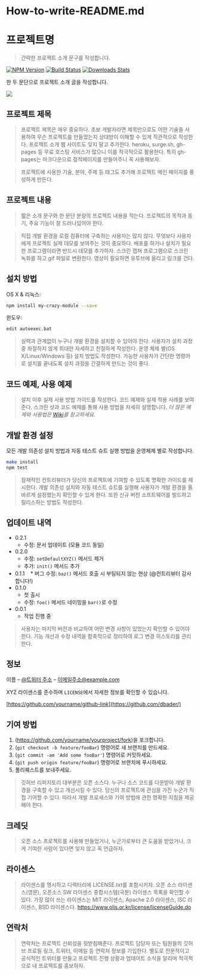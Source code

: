 # How-to-write-README.md

# 프로젝트명
> 간략한 프로젝트 소개 문구를 작성합니다.

[![NPM Version][npm-image]][npm-url]
[![Build Status][travis-image]][travis-url]
[![Downloads Stats][npm-downloads]][npm-url]

한 두 문단으로 프로젝트 소개 글을 작성합니다.

![](../header.png)

## 프로젝트 제목

> 프로젝트 제목은 매우 중요하다. 초보 개발자라면 제목만으로도 어떤 기술을 사용하여 무슨 프로젝트를 만들었는지 상대방이 이해할 수 있게 직관적으로 작성한다.
프로젝트 소개 웹 사이트도 잊지 말고 추가한다. heroku, surge.sh, gh-pages 등 무료 호스팅 서비스가 많으니 이를 적극적으로 활용한다. 특히 gh-pages는 마크다운으로 정적페이지를 만들어주니 꼭 사용해보자.

> 프로젝트에 사용한 기술, 분야, 주제 등 태그도 추가해 프로젝트 메인 페이지를 풍성하게 만든다.

## 프로젝트 내용
> 짧은 소개 문구와 한 문단 분량의 프로젝트 내용을 적는다. 프로젝트의 목적과 동기, 주요 기능이 잘 드러나있어야 한다.

> 직접 개발 환경을 로컬 컴퓨터에 구축하는 사용자는 많지 않다. 무엇보다 사용자에게 프로젝트 실제 데모를 보여주는 것이 중요하다. 배포를 하거나 설치가 필요한 프로그램이라면 반드시 데모를 추가하자. 스크린 캡쳐 프로그램으로 스크린 녹화를 하고 gif 파일로 변환한다. 영상이 필요하면 유투브에 올리고 링크를 건다.

## 설치 방법

OS X & 리눅스:

```sh
npm install my-crazy-module --save
```

윈도우:

```sh
edit autoexec.bat
```
> 실력과 관계없이 누구나 개발 환경을 설치할 수 있어야 한다. 사용자가 설치 과정 중 좌절하지 않게 최대한 자세하고 친절하게 작성한다. 운영 체제 별(OS X/Linux/Windows 등) 설치 방법도 작성한다. 가능한 사용자가 간단한 명령어로 설치를 끝내도록 설치 과정을 간결하게 만드는 것이 좋다.

## 코드 예제, 사용 예제

> 설치 이후 실제 사용 방법 가이드를 작성한다. 코드 예제와 실제 적용 사례를 보여준다.
스크린 샷과 코드 예제를 통해 사용 방법을 자세히 설명합니다.
_더 많은 예제와 사용법은 [Wiki][wiki]를 참고하세요._

## 개발 환경 설정

모든 개발 의존성 설치 방법과 자동 테스트 슈트 실행 방법을 운영체제 별로 작성합니다.

```sh
make install
npm test
```

>잠재적인 컨트리뷰터가 당신의 프로젝트에 기여할 수 있도록 명확한 가이드를 제시한다. 개발 의존성 설치와 자동 테스트 슈트를 실행해 사용자가 개발 환경을 올바르게 설정했는지 확인할 수 있게 한다. 또한 신규 버전 소프트웨어를 빌드하고 릴리스하는 방법도 작성한다.

## 업데이트 내역

* 0.2.1
    * 수정: 문서 업데이트 (모듈 코드 동일)
* 0.2.0
    * 수정: `setDefaultXYZ()` 메서드 제거
    * 추가: `init()` 메서드 추가
* 0.1.1
    * 버그 수정: `baz()` 메서드 호출 시 부팅되지 않는 현상 (@컨트리뷰터 감사합니다!)
* 0.1.0
    * 첫 출시
    * 수정: `foo()` 메서드 네이밍을 `bar()`로 수정
* 0.0.1
    * 작업 진행 중
    
>사용자는 마지막 버전과 비교하여 어떤 변경 사항이 있었는지 확인할 수 있어야 한다. 기능 개선과 수정 내역을 함축적으로 정리하여 로그 변경 히스토리를 관리한다.

## 정보

이름 – [@트위터 주소](https://twitter.com/dbader_org) – 이메일주소@example.com

XYZ 라이센스를 준수하며 ``LICENSE``에서 자세한 정보를 확인할 수 있습니다.

[https://github.com/yourname/github-link](https://github.com/dbader/)

## 기여 방법

1. (<https://github.com/yourname/yourproject/fork>)을 포크합니다.
2. (`git checkout -b feature/fooBar`) 명령어로 새 브랜치를 만드세요.
3. (`git commit -am 'Add some fooBar'`) 명령어로 커밋하세요.
4. (`git push origin feature/fooBar`) 명령어로 브랜치에 푸시하세요. 
5. 풀리퀘스트를 보내주세요.

> 깃허브 리퍼지토리 대부분은 오픈 소스다. 누구나 소스 코드를 다운받아 개발 환경을 구축할 수 있고 개선시킬 수 있다. 당신의 프로젝트에 관심을 가진 누군가 직접 기여할 수 있다. 따라서 개발 프로세스와 기여 방법에 관한 명확한 지침을 제공해야 한다.

## 크레딧 
> 오픈 소스 프로젝트를 사용해 만들었거나, 누군가로부터 큰 도움을 받았거나, 크게 기여한 사람이 있다면 잊지 않고 꼭 언급하자.

## 라이센스
> 라이센스를 명시하고 디렉터리에 LICENSE.txt를 포함시키자.  오픈 소스 라이센스(영문), 오픈소스 SW 라이센스 종합시스템(국문) 라이센스 목록을 확인할 수 있다. 가장 많이 쓰는 라이센스는 MIT 라이센스, Apache 2.0 라이센스, ISC 라이센스, BSD 라이센스다.
<https://www.olis.or.kr/license/licenseGuide.do>

## 연락처
> 연락처는 프로젝트 신뢰성을 뒷받침해준다. 프로젝트 담당자 또는 팀원들의 깃허브 프로필 링크, 트위터, 이메일 등 연락처 정보를 기입한다. 별도로 전문적이고 공식적인 트위터를 만들고 프로젝트 진행 상황과 업데이트 소식을 알리며 적극적으로 내 프로젝트를 홍보하자.

<!-- Markdown link & img dfn's -->
[npm-image]: https://img.shields.io/npm/v/datadog-metrics.svg?style=flat-square
[npm-url]: https://npmjs.org/package/datadog-metrics
[npm-downloads]: https://img.shields.io/npm/dm/datadog-metrics.svg?style=flat-square
[travis-image]: https://img.shields.io/travis/dbader/node-datadog-metrics/master.svg?style=flat-square
[travis-url]: https://travis-ci.org/dbader/node-datadog-metrics
[wiki]: https://github.com/yourname/yourproject/wiki


